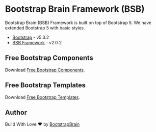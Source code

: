 # Bootstrap Brain Framework (BSB)
Bootstrap Brain (BSB) Framework is built on top of Bootstrap 5. We have extended Bootstrap 5 with basic styles.

* [Bootstrap](https://getbootstrap.com/) - v5.3.2
* [BSB Framework](https://bootstrapbrain.com/bsb-framework/) - v2.0.2

## Free Bootstrap Components

Download [Free Bootstrap Components](https://bootstrapbrain.com/component-category/free/).

## Free Bootstrap Templates

Download [Free Bootstrap Templates](https://bootstrapbrain.com/template-category/free/).

## Author

Build With Love :heart: by [BootstrapBrain](https://bootstrapbrain.com/)
